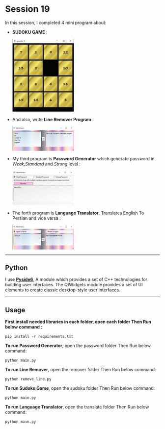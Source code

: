 
# Session 19

In this session, I completed 4 mini program about:
  
- **SUDOKU GAME** :


    <img src="sudoku\Untitled.png" width="200">

- And also, write **Line Remover Program** :

   <img src="remover\Untitled.png" width="200" height = "80">

- My third program is  **Password Generator** which generate password in *Weak*,*Standard* and *Strong* level :

   <img src="password\Untitled.png" width="200">

- The forth program is  **Language Translator**, Translates English To Persian and vice versa :

   <img src="translate\Untitled.png" width="200" height = "80">



---
## Python

I use [**Pyside6**](https://pypi.org/project/PySide6/), A module which provides a set of C++ technologies for building user interfaces. The QtWidgets module provides a set of UI elements to create classic desktop-style user interfaces.

---
## Usage

**First install needed libraries in each folder, open each folder Then Run below command :**
```
pip install -r requirements.txt
```

**To run Password Generator**, open the password folder Then Run below command: 

```
python main.py
```
**To run Line Remover**, open the remover folder Then Run below command: 

```
python remove_line.py
```
**To run Sudoku Game**, open the sudoku folder Then Run below command: 

```
python main.py
```
**To run Language Translator**, open the translate folder Then Run below command: 

```
python main.py
```

